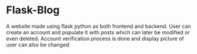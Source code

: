 # Flask-Blog
A website made using flask python as both frontend and backend.
User can create an account and populate it with posts which can later be modified or even deleted. Account verification process is done and display picture of user can also be changed.
